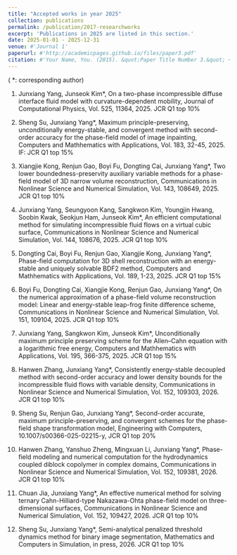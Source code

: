 ```yaml
---
title: "Accepted works in year 2025"
collection: publications
permalink: /publication/2017-researchworks
excerpt: 'Publications in 2025 are listed in this section.'
date: 2025-01-01 - 2025-12-31
venue: #'Journal 1'
paperurl: #'http://academicpages.github.io/files/paper3.pdf'
citation: #'Your Name, You. (2015). &quot;Paper Title Number 3.&quot; <i>Journal 1</i>. 1(3).'
---
```

( *: corresponding author)

1. Junxiang Yang, Junseok Kim*, On a two-phase incompressible diffuse interface fluid model with 
curvature-dependent mobility, Journal of Computational Physics, Vol. 525, 11364, 2025. JCR Q1 top 10%

2. Sheng Su, Junxiang Yang*, Maximum principle-preserving, unconditionally energy-stable, and convergent method with second-order accuracy for the phase-field model of image inpainting, Computers and Mathhematics with Applications, Vol. 183, 32-45, 2025. IF: JCR Q1 top 15%

3. Xiangjie Kong, Renjun Gao, Boyi Fu, Dongting Cai, Junxiang Yang*, Two lower boundedness-preservity auxiliary variable methods for a phase-field model of 3D narrow volume reconstruction, Communications in Nonlinear Science and Numerical Simulation, Vol. 143, 108649, 2025. JCR Q1 top 10%

4. Junxiang Yang, Seungyoon Kang, Sangkwon Kim, Youngjin Hwang, Soobin Kwak, Seokjun Ham, Junseok Kim*, An efficient computational method for simulating incompressible fluid flows on a virtual cubic surface, Communications in Nonlinear Science and Numerical Simulation, Vol. 144, 108676, 2025. JCR Q1 top 10%

5. Dongting Cai, Boyi Fu, Renjun Gao, Xiangjie Kong, Junxiang Yang*, Phase-field computation for 3D shell reconstruction with an energy-stable and uniquely solvable BDF2 method, Computers and Mathhematics with Applications, Vol. 189, 1-23, 2025. JCR Q1 top 15%

6. Boyi Fu, Dongting Cai, Xiangjie Kong, Renjun Gao, Junxiang Yang*, On the numerical approximation of a phase-field volume reconstruction model: Linear and energy-stable leap-frog finite difference scheme, Communications in Nonlinear Science and Numerical Simulation, Vol. 151, 109104, 2025. JCR Q1 top 10%

7. Junxiang Yang, Sangkwon Kim, Junseok Kim*, Unconditionally maximum principle preserving scheme for the Allen–Cahn equation with a logarithmic free energy, Computers and Mathhematics with Applications, Vol. 195, 366-375, 2025. JCR Q1 top 15%

8. Hanwen Zhang, Junxiang Yang*, Consistently energy-stable decoupled method with second-order accuracy and lower density bounds for the incompressible fluid flows with variable density, Communications in Nonlinear Science and Numerical Simulation, Vol. 152, 109303, 2026. JCR Q1 top 10%

9. Sheng Su, Renjun Gao, Junxiang Yang*, Second-order accurate, maximum principle-preserving, and convergent schemes for the phase-field shape transformation model, Engineering with Computers, 10.1007/s00366-025-02215-y, JCR Q1 top 20%

10. Hanwen Zhang, Yanshuo Zheng, Mingxuan Li, Junxiang Yang*, Phase-field modeling and numerical computation for the hydrodynamics coupled diblock copolymer in complex domains, Communications in Nonlinear Science and Numerical Simulation, Vol. 152, 109381, 2026. JCR Q1 top 10%

11. Chuan Jia, Junxiang Yang*, An effective numerical method for solving ternary Cahn-Hilliard-type Nakazawa-Ohta phase-field model on three-dimensional surfaces,
Communications in Nonlinear Science and Numerical Simulation, Vol. 152, 109427, 2026. JCR Q1 top 10%

12. Sheng Su, Junxiang Yang*, Semi-analytical penalized threshold dynamics method for binary image segmentation, Mathematics and Computers in Simulation, in press, 2026. JCR Q1 top 10%
    






